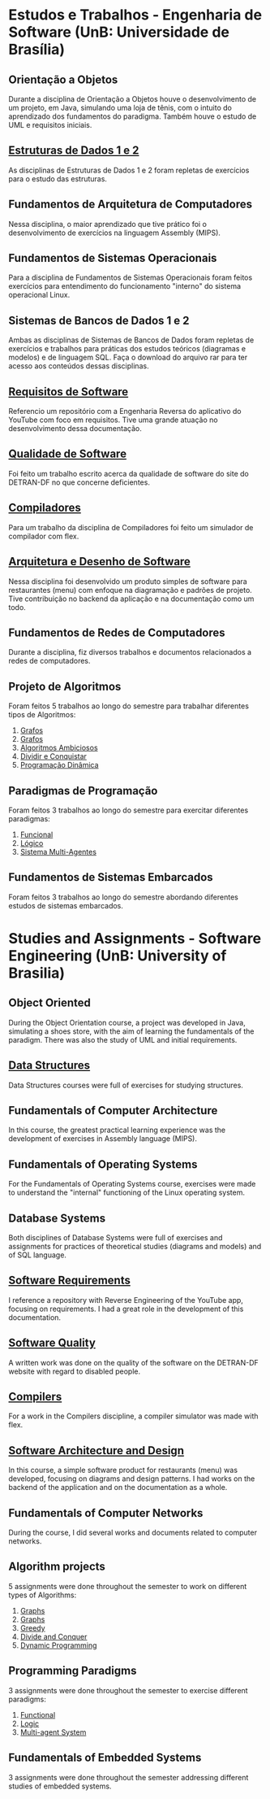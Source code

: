 # Estudos e Trabalhos - Engenharia de Software (UnB: Universidade de Brasília)

## Orientação a Objetos

Durante a disciplina de Orientação a Objetos houve o desenvolvimento de um projeto, em Java, simulando uma loja de tênis, com o intuito do aprendizado dos fundamentos do paradigma. Também houve o estudo de UML e requisitos iniciais.

## [Estruturas de Dados 1 e 2](https://github.com/victorleaoo/UnB-Software/tree/main/EDA1_2_DS)

As disciplinas de Estruturas de Dados 1 e 2 foram repletas de exercícios para o estudo das estruturas.

## Fundamentos de Arquitetura de Computadores

Nessa disciplina, o maior aprendizado que tive prático foi o desenvolvimento de exercícios na linguagem Assembly (MIPS).

## Fundamentos de Sistemas Operacionais

Para a disciplina de Fundamentos de Sistemas Operacionais foram feitos exercícios para entendimento do funcionamento "interno" do sistema operacional Linux.

## Sistemas de Bancos de Dados 1 e 2

Ambas as disciplinas de Sistemas de Bancos de Dados foram repletas de exercícios e trabalhos para práticas dos estudos teóricos (diagramas e modelos) e de linguagem SQL. Faça o download do arquivo rar para ter acesso aos conteúdos dessas disciplinas.

## [Requisitos de Software](https://github.com/Requisitos-de-Software/2022.1-Youtube)

Referencio um repositório com a Engenharia Reversa do aplicativo do YouTube com foco em requisitos. Tive uma grande atuação no desenvolvimento dessa documentação.

## [Qualidade de Software](https://github.com/victorleaoo/UnB-Software/tree/main/QUAL)

Foi feito um trabalho escrito acerca da qualidade de software do site do DETRAN-DF no que concerne deficientes.

## [Compiladores](https://github.com/victorleaoo/UnB-Software/tree/main/COMP)

Para um trabalho da disciplina de Compiladores foi feito um simulador de compilador com flex.

## [Arquitetura e Desenho de Software](https://github.com/UnBArqDsw2022-2/2022.2_G5_SoftSteakHouse)

Nessa disciplina foi desenvolvido um produto simples de software para restaurantes (menu) com enfoque na diagramação e padrões de projeto. Tive contribuição no backend da aplicação e na documentação como um todo.

## Fundamentos de Redes de Computadores

Durante a disciplina, fiz diversos trabalhos e documentos relacionados a redes de computadores.

## Projeto de Algoritmos

Foram feitos 5 trabalhos ao longo do semestre para trabalhar diferentes tipos de Algoritmos:

1. [Grafos](https://github.com/projeto-de-algoritmos/Grafos1_War)
1. [Grafos](https://github.com/projeto-de-algoritmos/Grafos2_WesterosNav/)
1. [Algoritmos Ambiciosos](https://github.com/projeto-de-algoritmos/Greed_WitcherAlchemy)
1. [Dividir e Conquistar](https://github.com/projeto-de-algoritmos/DividirConquistar_ExerciciosDiversos_Dupla25)
1. [Programação Dinâmica](https://github.com/projeto-de-algoritmos/PD_ExerciciosDiversosDupla25)

## Paradigmas de Programação

Foram feitos 3 trabalhos ao longo do semestre para exercitar diferentes paradigmas:

1. [Funcional](https://github.com/UnBParadigmas2023-1-Turma02/2023.1_G2_Funcional_UNO)
1. [Lógico](https://github.com/UnBParadigmas2023-1-Turma02/2023.1_G2_Logico_OptaSoftware)
1. [Sistema Multi-Agentes](https://github.com/UnBParadigmas2023-1-Turma02/2023.1_G2_SMA_SimuladorDoenca)

## Fundamentos de Sistemas Embarcados

Foram feitos 3 trabalhos ao longo do semestre abordando diferentes estudos de sistemas embarcados.

# Studies and Assignments - Software Engineering (UnB: University of Brasilia)

## Object Oriented

During the Object Orientation course, a project was developed in Java, simulating a shoes store, with the aim of learning the fundamentals of the paradigm. There was also the study of UML and initial requirements.

## [Data Structures](https://github.com/victorleaoo/UnB-Software/tree/main/EDA1_2_DS)

Data Structures courses were full of exercises for studying structures.

## Fundamentals of Computer Architecture

In this course, the greatest practical learning experience was the development of exercises in Assembly language (MIPS).

## Fundamentals of Operating Systems

For the Fundamentals of Operating Systems course, exercises were made to understand the "internal" functioning of the Linux operating system.

## Database Systems

Both disciplines of Database Systems were full of exercises and assignments for practices of theoretical studies (diagrams and models) and of SQL language.

## [Software Requirements](https://github.com/Requisitos-de-Software/2022.1-Youtube)

I reference a repository with Reverse Engineering of the YouTube app, focusing on requirements. I had a great role in the development of this documentation.

## [Software Quality](https://github.com/victorleaoo/UnB-Software/tree/main/QUAL)

A written work was done on the quality of the software on the DETRAN-DF website with regard to disabled people.

## [Compilers](https://github.com/victorleaoo/UnB-Software/tree/main/COMP)

For a work in the Compilers discipline, a compiler simulator was made with flex.

## [Software Architecture and Design](https://github.com/UnBArqDsw2022-2/2022.2_G5_SoftSteakHouse)

In this course, a simple software product for restaurants (menu) was developed, focusing on diagrams and design patterns. I had works on the backend of the application and on the documentation as a whole.

## Fundamentals of Computer Networks

During the course, I did several works and documents related to computer networks.

## Algorithm projects

5 assignments were done throughout the semester to work on different types of Algorithms:

1. [Graphs](https://github.com/projeto-de-algoritmos/Grafos1_War)
1. [Graphs](https://github.com/projeto-de-algoritmos/Grafos2_WesterosNav/)
1. [Greedy](https://github.com/projeto-de-algoritmos/Greed_WitcherAlchemy)
1. [Divide and Conquer](https://github.com/projeto-de-algoritmos/DividirConquistar_ExerciciosDiversos_Dupla25)
1. [Dynamic Programming](https://github.com/projeto-de-algoritmos/PD_ExerciciosDiversosDupla25)

## Programming Paradigms

3 assignments were done throughout the semester to exercise different paradigms:

1. [Functional](https://github.com/UnBParadigmas2023-1-Turma02/2023.1_G2_Funcional_UNO)
1. [Logic](https://github.com/UnBParadigmas2023-1-Turma02/2023.1_G2_Logico_OptaSoftware)
1. [Multi-agent System](https://github.com/UnBParadigmas2023-1-Turma02/2023.1_G2_SMA_SimuladorDoenca)

## Fundamentals of Embedded Systems

3 assignments were done throughout the semester addressing different studies of embedded systems.
